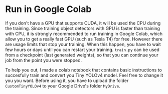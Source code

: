 # Run in Google Colab

If you don't have a GPU that supports CUDA, it will be used the CPU during the training. Since training object detectors with GPU is faster than training with CPU, it is strongly recommended to run training in Google Colab, which allow you to get a really fast GPU (such as Tesla T4) for free. However there are usage limits that stop your training. When this happen, you have to wait few hours or days until you can restart your training. `train.py` can be used from a checkpoint (last generated weights), so that you can continue your job from the point you were stopped.

To help you out, I made a colab notebook that contains basic instructions to succesfully train and convert you Tiny YOLOv4 model. Feel free to change it you you want. Before using it, you have to upload the folder `CustomTinyYOLOv4` to your Google Drive's folder `MyDrive`.